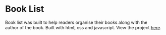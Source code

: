 # Book List 
Book list was built to help readers organise their books along with the author of the book. Built with html, css and javascript. View the project [here](https://booklist-tope.netlify.app/).

